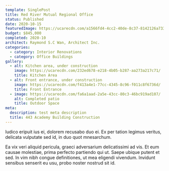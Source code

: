 ```yaml
---
template: SinglePost
title: Red River Mutual Regional Office
status: Published
date: 2020-10-15
featuredImage: https://ucarecdn.com/a1566fd4-4cc2-40de-8c37-8142126a7335/
budget: $845,000
completed: 2020-10
architect: Raymond S.C Wan, Architect Inc.
categories:
  - category: Interior Renovations
  - category: Office Buildings
gallery:
  - alt: Kitchen area, under construction
    image: https://ucarecdn.com/232ed678-e218-4b05-b287-aa273a217c71/
    title: Kitchen Area
  - alt: Front entrance, under construction
    image: https://ucarecdn.com/f413a4e1-77cc-4345-8c96-f011c8f6736d/
    title: Front Entrance
  - image: https://ucarecdn.com/fa6a1aad-2a5e-43cc-80c3-46bc919ad107/
    alt: Completed patio
    title: Outdoor Space
meta:
  description: test meta description
  title: 443 Academy Building Construction
---
```

Iudico eripuit ius ei, dolorem recusabo duo ei. Ex per tation legimus veritus, delicata vulputate sed id, in duo quot mnesarchum.

Ea vix veri aliquid pericula, graeci adversarium delicatissimi ad vis. Et eum causae molestiae, prima perfecto partiendo qui ut. Saepe ubique putent et sed. In vim nibh congue definitiones, ut mea eligendi vivendum. Invidunt sensibus senserit eu usu, probo noster nostrud sit id.
